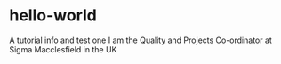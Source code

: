 # hello-world
A tutorial info and test one
I am the Quality and Projects Co-ordinator at Sigma Macclesfield in the UK
